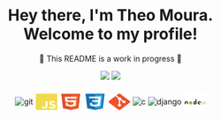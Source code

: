<h1 align="center">
    Hey there, I'm Theo Moura. Welcome to my profile!
</h1>
 <p align="center">
  🚧 This README is a work in progress 🚧
</p>

<div align="center">

  <img height="150em" src="http://git-stats-working-final.vercel.app/api?username=theomilll&theme=tokyonight&show_icons=true" />
  <img height="150em" src="http://git-stats-working-final.vercel.app/api/top-langs/?username=theomilll&layout=compact&theme=tokyonight" />
  
</div>

<div align="center" valign="top"><br>
  <img align="center" alt="git" height="30" width="40" src="https://raw.githubusercontent.com/jmnote/z-icons/master/svg/python.svg">
  <img align="center" alt="Js" height="30" width="40" src="https://raw.githubusercontent.com/devicons/devicon/master/icons/javascript/javascript-plain.svg">
  <img align="center" alt="HTML" height="30" width="40" src="https://raw.githubusercontent.com/devicons/devicon/master/icons/html5/html5-original.svg">
  <img align="center" alt="CSS" height="30" width="40" src="https://raw.githubusercontent.com/devicons/devicon/master/icons/css3/css3-original.svg">
  <img align="center" alt="git" height="30" width="40" src="https://raw.githubusercontent.com/devicons/devicon/master/icons/git/git-original.svg">
  <img align="center" alt="c" height="30" width="40" src="https://raw.githubusercontent.com/jmnote/z-icons/master/svg/c.svg">
  <img align="center" alt="django" width="40" height="30" src="https://cdn.worldvectorlogo.com/logos/django.svg"/>
  <img align="center" alt="nodejs" width="40" height="40" src="https://raw.githubusercontent.com/devicons/devicon/master/icons/nodejs/nodejs-original-wordmark.svg"/>
 </div><br>
